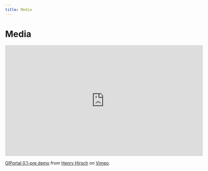 ```yaml
---
title: Media
---
```


# Media
<iframe src="https://player.vimeo.com/video/163973907" width="640" height="360" frameborder="0" webkitallowfullscreen mozallowfullscreen allowfullscreen></iframe>
<p><a href="https://vimeo.com/163973907">GlPortal 0.1-pre demo</a> from <a href="https://vimeo.com/user25728504">Henry Hirsch</a> on <a href="https://vimeo.com">Vimeo</a>.</p>
